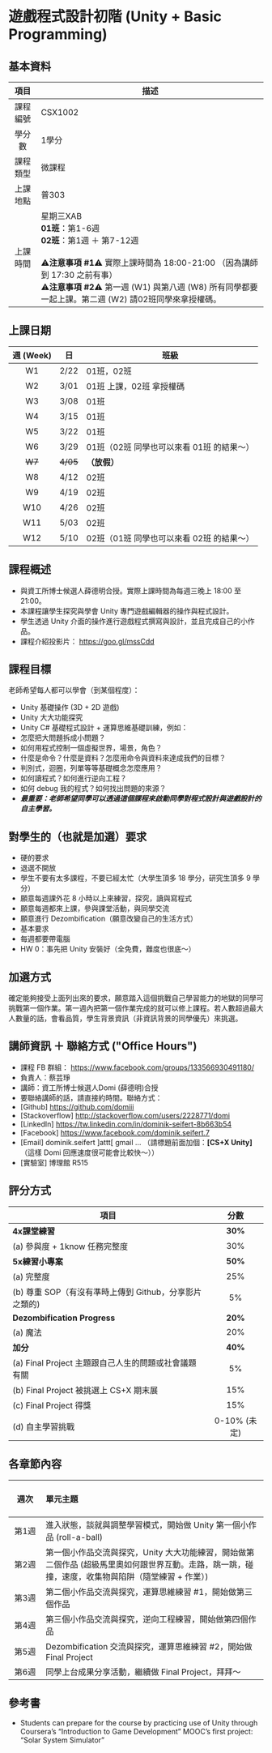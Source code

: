 # 遊戲程式設計初階 \(Unity + Basic Programming\)

## 基本資料

| 項目 | 描述 |
|:-------:| --- |
| 課程編號 | CSX1002 |
| 學分數  | 1學分 |
| 課程類型 | 微課程 |
| 上課地點 | 普303 |
| 上課時間 | 星期三XAB<br> **01班**：第1-6週 <br> **02班**：第1週 ＋ 第7-12週 <br><br>⚠️**注意事項 #1**⚠️ 實際上課時間為 18:00-21:00 （因為講師到 17:30 之前有事） <br>⚠️**注意事項 #2**⚠️ 第一週 (W1) 與第八週 (W8) 所有同學都要一起上課。第二週 (W2) 請02班同學來拿授權碼。 |

## 上課日期

| 週 (Week) | 日 | 班級 |
|:-:|:-:| --- |
| W1 | 2/22 | 01班，02班 |
| W2 | 3/01 | 01班 上課，02班 拿授權碼 |
| W3 | 3/08 | 01班 |
| W4 | 3/15 | 01班 |
| W5 | 3/22 | 01班 |
| W6 | 3/29 | 01班（02班 同學也可以來看 01班 的結果～） |
| ~~W7~~ | ~~4/05~~ | **（放假）** |
| W8 | 4/12 | 02班 |
| W9 | 4/19 | 02班 |
| W10 | 4/26 | 02班 |
| W11 | 5/03 | 02班 |
| W12 | 5/10 | 02班（01班 同學也可以來看 02班 的結果～） |

## 課程概述
* 與資工所博士候選人薛德明合授。實際上課時間為每週三晚上 18:00 至 21:00。
* 本課程讓學生探究與學會 Unity 專門遊戲編輯器的操作與程式設計。
* 學生透過 Unity 介面的操作進行遊戲程式撰寫與設計，並且完成自己的小作品。 
* 課程介紹投影片： https://goo.gl/mssCdd

## 課程目標
老師希望每人都可以學會（到某個程度）：
* Unity 基礎操作 (3D + 2D 遊戲)
* Unity 大大功能探究
* Unity C# 基礎程式設計 + 運算思維基礎訓練，例如：
 * 怎麼把大問題拆成小問題？
 * 如何用程式控制一個虛擬世界，場景，角色？
 * 什麼是命令？什麼是資料？怎麼用命令與資料來達成我們的目標？
 * 判別式，迴圈，列單等等基礎概念怎麼應用？
 * 如何讀程式？如何進行逆向工程？
 * 如何 debug 我的程式？如何找出問題的來源？
* ***最重要：老師希望同學可以透過這個課程來啟動同學對程式設計與遊戲設計的自主學習。***


## 對學生的（也就是加選）要求
* 硬的要求
 * 退選不開放
 * 學生不要有太多課程，不要已經太忙（大學生頂多 18 學分，研究生頂多 9 學分）
 * 願意每週課外花 8 小時以上來練習，探究，讀與寫程式
 * 願意每週都來上課，參與課堂活動，與同學交流
 * 願意進行 Dezombification（願意改變自己的生活方式）
* 基本要求
 * 每週都要帶電腦
 * HW 0：事先把 Unity 安裝好（全免費，難度也很底～）

## 加選方式
確定能夠接受上面列出來的要求，願意踏入這個挑戰自己學習能力的地獄的同學可挑戰第一個作業。第一週內把第一個作業完成的就可以修上課程。若人數超過最大人數量的話，會看品質，學生背景資訊（非資訊背景的同學優先）來挑選。

## 講師資訊 ＋ 聯絡方式 ("Office Hours")
* 課程 FB 群組： https://www.facebook.com/groups/133566930491180/
* 負責人：蔡芸琤
* 講師：資工所博士候選人Domi (薛德明)合授
* 要聯絡講師的話，請直接約時間。聯絡方式：
 * [Github] https://github.com/domiii
 * [Stackoverflow] http://stackoverflow.com/users/2228771/domi
 * [LinkedIn] https://tw.linkedin.com/in/dominik-seifert-8b663b54
 * [Facebook] https://www.facebook.com/dominik.seifert.7
 * [Email] dominik.seifert ]attt[ gmail … （請標題前面加個：**[CS+X Unity]**　（這樣 Domi 回應速度很可能會比較快～））
 * [實驗室] 博理館 R515

## 評分方式
| 項目 | 分數 |
| --- | :-: |
| **4x課堂練習** | **30%** |
| (a) 參與度 + 1know 任務完整度 | 30% |
| **5x練習小專案** | **50%** |
| (a) 完整度 | 25% |
| (b) 尊重 SOP（有沒有準時上傳到 Github，分享影片之類的) | 5% |
| **Dezombification Progress** | **20%** |
| (a) 魔法 | 20% |
| **加分** | **40%** |
| (a) Final Project 主題跟自己人生的問題或社會議題有關 | 5% |
| (b) Final Project 被挑選上 CS+X 期末展 | 15% |
| (c) Final Project 得獎 | 15% |
| (d) 自主學習挑戰 | 0-10% (未定) |

## 各章節內容
| &nbsp;&nbsp;&nbsp;&nbsp;&nbsp;&nbsp;&nbsp; 週次 &nbsp;&nbsp;&nbsp;&nbsp;&nbsp;&nbsp; | 單元主題 |
| :-: | :- |
| 第1週 | 進入狀態，談就與調整學習模式，開始做 Unity 第一個小作品 (roll-a-ball) |
| 第2週 | 第一個小作品交流與探究，Unity 大大功能練習，開始做第二個作品 (超級馬里奧如何跟世界互動。走路，跳一跳，碰撞，速度，收集物與陷阱（隨堂練習 + 作業）) |
| 第3週 | 第二個小作品交流與探究，運算思維練習 #1，開始做第三個作品 |
| 第4週 | 第三個小作品交流與探究，逆向工程練習，開始做第四個作品 |
| 第5週 | Dezombification 交流與探究，運算思維練習 #2，開始做 Final Project |
| 第6週 | 同學上台成果分享活動，繼續做 Final Project，拜拜～ |

## 參考書
* Students can prepare for the course by practicing use of Unity through Coursera’s “Introduction to Game Development” MOOC’s first project: “Solar System Simulator”